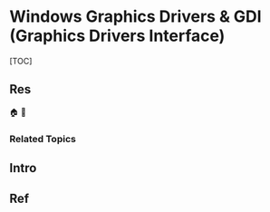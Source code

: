 # Windows Graphics Drivers & GDI (Graphics Drivers Interface)

[TOC]



## Res
🏠 
🚧 


### Related Topics



## Intro



## Ref
